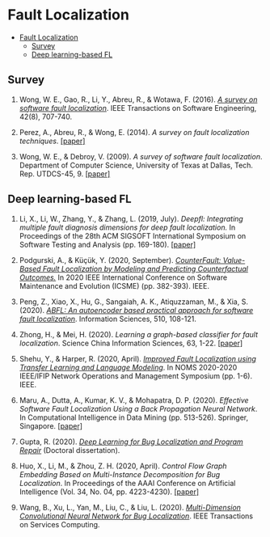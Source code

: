 # Fault Localization

- [Fault Localization](#fault-localization)
  - [Survey](#survey)
  - [Deep learning-based FL](#deep-learning-based-fl)

## Survey
1. Wong, W. E., Gao, R., Li, Y., Abreu, R., & Wotawa, F. (2016). [*A survey on software fault localization*](https://ieeexplore.ieee.org/abstract/document/7390282/). IEEE Transactions on Software Engineering, 42(8), 707-740.

2. Perez, A., Abreu, R., & Wong, E. (2014). *A survey on fault localization techniques*. [[paper]](https://repositorio-aberto.up.pt/bitstream/10216/77339/2/44721.pdf)

3. Wong, W. E., & Debroy, V. (2009). *A survey of software fault localization*. Department of Computer Science, University of Texas at Dallas, Tech. Rep. UTDCS-45, 9. [[paper]](https://web.eecs.umich.edu/~weimerw/2019-481W/readings/faultloc.pdf)


## Deep learning-based FL

1. Li, X., Li, W., Zhang, Y., & Zhang, L. (2019, July). *Deepfl: Integrating multiple fault diagnosis dimensions for deep fault localization.* In Proceedings of the 28th ACM SIGSOFT International Symposium on Software Testing and Analysis (pp. 169-180). [[paper]](https://par.nsf.gov/servlets/purl/10111196)

2. Podgurski, A., & Küçük, Y. (2020, September). [*CounterFault: Value-Based Fault Localization by Modeling and Predicting Counterfactual Outcomes.*](https://ieeexplore.ieee.org/abstract/document/9240635/) In 2020 IEEE International Conference on Software Maintenance and Evolution (ICSME) (pp. 382-393). IEEE. 

3. Peng, Z., Xiao, X., Hu, G., Sangaiah, A. K., Atiquzzaman, M., & Xia, S. (2020). [*ABFL: An autoencoder based practical approach for software fault localization*](https://www.sciencedirect.com/science/article/pii/S0020025519308242). Information Sciences, 510, 108-121. 
   
4. Zhong, H., & Mei, H. (2020). *Learning a graph-based classifier for fault localization*. Science China Information Sciences, 63, 1-22. [[paper]](http://scis.scichina.com/en/2020/162101.pdf)
   
5. Shehu, Y., & Harper, R. (2020, April). [*Improved Fault Localization using Transfer Learning and Language Modeling*](https://ieeexplore.ieee.org/abstract/document/9110344/). In NOMS 2020-2020 IEEE/IFIP Network Operations and Management Symposium (pp. 1-6). IEEE.
   
6. Maru, A., Dutta, A., Kumar, K. V., & Mohapatra, D. P. (2020). *Effective Software Fault Localization Using a Back Propagation Neural Network*. In Computational Intelligence in Data Mining (pp. 513-526). Springer, Singapore. [[paper]](http://dspace.nitrkl.ac.in/dspace/bitstream/2080/3119/1/2018_ICCIDM_DPMohapatra_EffectiveSoftware.pdf)
   
7. Gupta, R. (2020). [*Deep Learning for Bug Localization and Program Repair*](http://etd.iisc.ac.in/handle/2005/4350) (Doctoral dissertation).
   
8. Huo, X., Li, M., & Zhou, Z. H. (2020, April). *Control Flow Graph Embedding Based on Multi-Instance Decomposition for Bug Localization*. In Proceedings of the AAAI Conference on Artificial Intelligence (Vol. 34, No. 04, pp. 4223-4230). [[paper]](https://aiide.org/ojs/index.php/AAAI/article/view/5844/5700)
   
9.  Wang, B., Xu, L., Yan, M., Liu, C., & Liu, L. (2020). [*Multi-Dimension Convolutional Neural Network for Bug Localization*](https://ieeexplore.ieee.org/abstract/document/9130942/). IEEE Transactions on Services Computing. 

